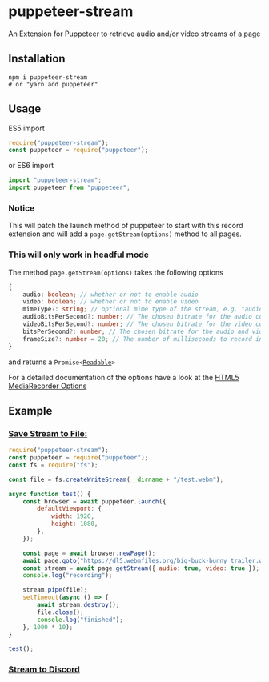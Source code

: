 # puppeteer-stream

An Extension for Puppeteer to retrieve audio and/or video streams of a page

## Installation

```
npm i puppeteer-stream
# or "yarn add puppeteer"
```

## Usage

ES5 import

```js
require("puppeteer-stream");
const puppeteer = require("puppeteer");
```

or ES6 import

```js
import "puppeteer-stream";
import puppeteer from "puppeteer";
```

### Notice

This will patch the launch method of puppeteer to start with this record extension and will add a `page.getStream(options)` method to all pages.

### This will only work in headful mode

The method `page.getStream(options)` takes the following options

```ts
{
	audio: boolean; // whether or not to enable audio
	video: boolean; // whether or not to enable video
	mimeType?: string; // optional mime type of the stream, e.g. "audio/webm" or "video/webm"
	audioBitsPerSecond?: number; // The chosen bitrate for the audio component of the media.
	videoBitsPerSecond?: number; // The chosen bitrate for the video component of the media.
	bitsPerSecond?: number; // The chosen bitrate for the audio and video components of the media. This can be specified instead of the above two properties. If this is specified along with one or the other of the above properties, this will be used for the one that isn't specified.
	frameSize?: number = 20; // The number of milliseconds to record into each packet.
}
```
and returns a `Promise<`[`Readable`](/dist/PuppeteerStream.d.ts#L4)`>`

For a detailed documentation of the options have a look at the [HTML5 MediaRecorder Options](https://developer.mozilla.org/en-US/docs/Web/API/MediaRecorder/MediaRecorder)

## Example

### [Save Stream to File:](/examples/example.js)

```js
require("puppeteer-stream");
const puppeteer = require("puppeteer");
const fs = require("fs");

const file = fs.createWriteStream(__dirname + "/test.webm");

async function test() {
	const browser = await puppeteer.launch({
		defaultViewport: {
			width: 1920,
			height: 1080,
		},
	});

	const page = await browser.newPage();
	await page.goto("https://dl5.webmfiles.org/big-buck-bunny_trailer.webm");
	const stream = await page.getStream({ audio: true, video: true });
	console.log("recording");

	stream.pipe(file);
	setTimeout(async () => {
		await stream.destroy();
		file.close();
		console.log("finished");
	}, 1000 * 10);
}

test();
```

### [Stream to Discord](/examples/discord.js)
